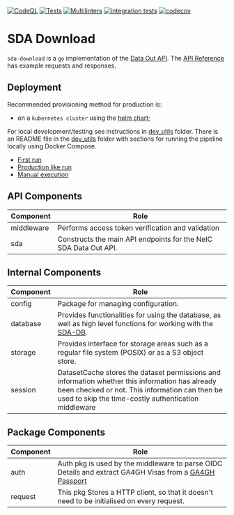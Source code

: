 [![CodeQL](https://github.com/neicnordic/sda-download/actions/workflows/codeql-analysis.yml/badge.svg)](https://github.com/neicnordic/sda-download/actions/workflows/codeql-analysis.yml)
[![Tests](https://github.com/neicnordic/sda-download/actions/workflows/test.yml/badge.svg)](https://github.com/neicnordic/sda-download/actions/workflows/test.yml)
[![Multilinters](https://github.com/neicnordic/sda-download/actions/workflows/report.yml/badge.svg)](https://github.com/neicnordic/sda-download/actions/workflows/report.yml)
[![integration tests](https://github.com/neicnordic/sda-download/actions/workflows/integration.yml/badge.svg)](https://github.com/neicnordic/sda-download/actions/workflows/integration.yml)
[![codecov](https://codecov.io/gh/neicnordic/sda-download/branch/main/graph/badge.svg?token=ZHO4XCDPJO)](https://codecov.io/gh/neicnordic/sda-download)

# SDA Download
`sda-download` is a `go` implementation of the [Data Out API](https://neic-sda.readthedocs.io/en/latest/dataout.html#rest-api-endpoints). The [API Reference](docs/API.md) has example requests and responses.

## Deployment

Recommended provisioning method for production is:

* on a `kubernetes cluster` using the [helm chart](https://github.com/neicnordic/sda-helm/);

For local development/testing see instructions in [dev_utils](/dev_utils) folder.
There is an README file in the [dev_utils](/dev_utils) folder with sections for running the pipeline locally using Docker Compose.

* [First run](./dev_utils/README.md#Getting-up-and-running-fast)
* [Production like run](./dev_utils/README.md#Starting-the-services-using-docker-compose-with-TLS-enabled)
* [Manual execution](./dev_utils/README.md#Manually-run-the-integration-test)


## API Components

| Component     | Role |
|---------------|------|
| middleware     | Performs access token verification and validation |
| sda        | Constructs the main API endpoints for the NeIC SDA Data Out API. |


## Internal Components

| Component     | Role |
|---------------|------|
| config        | Package for managing configuration. |
| database      | Provides functionalities for using the database, as well as high level functions for working with the [SDA-DB](https://github.com/neicnordic/sda-db). |
| storage       | Provides interface for storage areas such as a regular file system (POSIX) or as a S3 object store. |
| session       | DatasetCache stores the dataset permissions and information whether this information has already been checked or not. This information can then be used to skip the time-costly authentication middleware |

## Package Components

| Component     | Role |
|---------------|------|
| auth        | Auth pkg is used by the middleware to parse OIDC Details and extract GA4GH Visas from a [GA4GH Passport](https://github.com/ga4gh-duri/ga4gh-duri.github.io/blob/master/researcher_ids/ga4gh_passport_v1.md) |
| request       | This pkg Stores a HTTP client, so that it doesn't need to be initialised on every request. |
